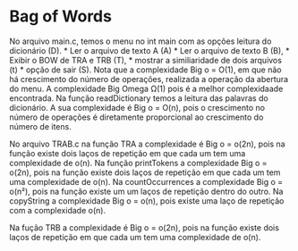 # Bag of Words
 <p>
 No arquivo main.c, temos o menu no int main com as opções leitura do dicionário (D).
  * Ler o arquivo de texto A (A)
  * Ler o arquivo de texto B (B), 
  * Exibir o BOW de TRA e TRB (T), 
  * mostrar a similiaridade de dois arquivos (t) 
  * opção de sair (S). 
  Nota que a complexidade Big o = O(1), em que não há crescimento do número de operações, realizada a operação da abertura do menu. A complexidade Big Omega Ω(1) pois é a melhor complexidaade encontrada.
 Na função readDictionary temos a leitura das palavras do dicionário. A sua complexidade é  Big o = O(n), pois o crescimento no número de operações é diretamente proporcional ao crescimento do número de itens. 

No arquivo TRAB.c na função TRA a complexidade é Big o = o(2n), pois na função existe dois laços de repetição em que cada um tem uma complexidade de o(n).
Na função printTokens a complexidade Big o = o(2n), pois na função existe dois laços de repetição em que cada um tem uma complexidade de o(n).
Na countOccurrences a complexidade Big o = o(n²), pois na função existe um um laços de repetição dentro do outro.
Na copyString a complexidade Big o = o(n), pois existe uma laço de repetição com a complexidade o(n).

Na fução TRB a complexidade é Big o = o(2n), pois na função existe dois laços de repetição em que cada um tem uma complexidade de o(n).
 </p>